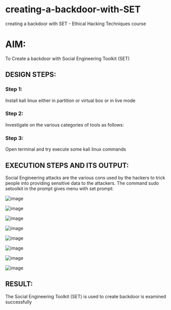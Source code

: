 # creating-a-backdoor-with-SET
creating a backdoor with SET - Ethical Hacking Techniques course

# AIM:
To Create a backdoor with Social Engineering Toolkit (SET)

## DESIGN STEPS:

### Step 1:

Install kali linux either in partition or virtual box or in live mode


### Step 2:

Investigate on the various categories of tools as follows:

### Step 3:

Open terminal and try execute some kali linux commands

## EXECUTION STEPS AND ITS OUTPUT:
Social Engineering attacks are the various cons used by the hackers to trick people into providing sensitive data to the attackers. 
The command sudo setoolkit in the prompt gives menu with set prompt:

![image](https://github.com/subalakshmivenkat/Creating-a-backdoor-with-SET/assets/119393477/b244eb98-27ac-4631-80f4-538abeef5cf7)

![image](https://github.com/subalakshmivenkat/Creating-a-backdoor-with-SET/assets/119393477/75c006b0-e661-4105-88b5-f5030d5bb3f1)

![image](https://github.com/subalakshmivenkat/Creating-a-backdoor-with-SET/assets/119393477/b2195cf8-de1a-4be4-bcb1-54a78eb930d8)

![image](https://github.com/subalakshmivenkat/Creating-a-backdoor-with-SET/assets/119393477/1becb5aa-91c2-42b0-91c2-ac45ef46c20b)

![image](https://github.com/subalakshmivenkat/Creating-a-backdoor-with-SET/assets/119393477/99d0adfc-f209-4551-9015-03689446f444)

![image](https://github.com/subalakshmivenkat/Creating-a-backdoor-with-SET/assets/119393477/f4094520-fd38-4428-aaf8-1399c7713714)

![image](https://github.com/subalakshmivenkat/Creating-a-backdoor-with-SET/assets/119393477/441b77ea-2714-45b3-a8a6-b455b6f0a11f)

![image](https://github.com/subalakshmivenkat/Creating-a-backdoor-with-SET/assets/119393477/33b8c824-cf7e-4d92-9864-9ee9070fe235)


## RESULT:
The Social Engineering Toolkit (SET) is used to create backdoor is  examined successfully
